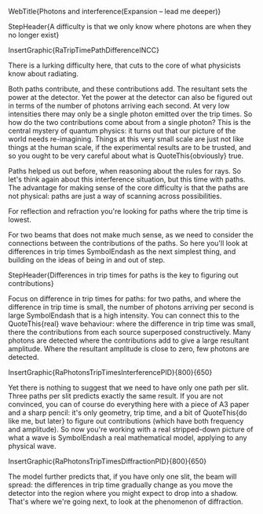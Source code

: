 WebTitle{Photons and interference(Expansion &ndash; lead me deeper)}

StepHeader{A difficulty is that we only know where photons are when they no longer exist}

InsertGraphic{RaTripTimePathDifferenceINCC}

There is a lurking difficulty here, that cuts to the core of what physicists know about radiating.

Both paths contribute, and these contributions add. The resultant sets the power at the detector. Yet the power at the detector can also be figured out in terms of the number of photons arriving each second. At very low intensities there may only be a single photon emitted over the trip times. So how do the two contributions come about from a single photon? This is the central mystery of quantum physics: it turns out that our picture of the world needs re-imagining. Things at this very small scale are just not like things at the human scale, if the experimental results are to be trusted, and so you ought to be very careful about what is QuoteThis{obviously} true.

Paths helped us out before, when reasoning about the rules for rays. So let's think again about this interference situation, but this time with paths. The advantage for making sense of the core difficulty is that the paths are not physical: paths are just a way of scanning across possibilities.

For reflection and refraction you're looking for paths where the trip time is lowest.

For two beams that does not make much sense, as we need to consider the connections between the contributions of the paths. So here you'll look at differences in trip times SymbolEndash as the next simplest thing, and building on the ideas of being in and out of step.

StepHeader{Differences in trip times for paths is the key to figuring out contributions}

Focus on difference in trip times for paths: for two paths, and where the  difference in trip time is small, the number of photons arriving per second is large SymbolEndash that is a high intensity. You can connect this to the QuoteThis{real} wave behaviour: where the difference in trip time was small, there the contributions from each source superposed constructively. Many photons are detected where the contributions add to give a large resultant amplitude. Where the resultant amplitude is close to zero, few photons are detected.

InsertGraphic{RaPhotonsTripTimesInterferencePID}{800}{650}

Yet there is nothing to suggest that we need to have only one path per slit. Three paths per slit predicts exactly the same result. If you are not convinced, you can of course do everything here with a piece of A3 paper and a sharp pencil: it's only geometry, trip time, and a bit of QuoteThis{do like me, but later} to figure out contributions (which have both frequency and amplitude). So now you're working with a real stripped-down picture of what a wave is SymbolEndash a real mathematical model, applying to any physical wave.

InsertGraphic{RaPhotonsTripTimesDiffractionPID}{800}{650}

The model further predicts that, if you have only one slit, the beam will spread: the differences in trip time gradually change as you move the detector into the region where you might expect to drop into a shadow. That's where we're going next, to look at the phenomenon of diffraction.

